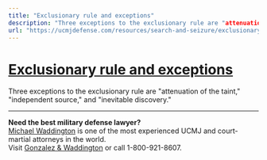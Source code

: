 ```yaml
---
title: "Exclusionary rule and exceptions"
description: "Three exceptions to the exclusionary rule are "attenuation of the taint," "independent source," and "inevitable discovery.""
url: "https://ucmjdefense.com/resources/search-and-seizure/exclusionary-rule-and-exceptions.html"
---
```


# [Exclusionary rule and exceptions](https://ucmjdefense.com/resources/search-and-seizure/exclusionary-rule-and-exceptions.html)

Three exceptions to the exclusionary rule are "attenuation of the taint," "independent source," and "inevitable discovery."

---

**Need the best military defense lawyer?**  
[Michael Waddington](https://ucmjdefense.com/attorneys/michael-stewart-waddington-partner.html) is one of the most experienced UCMJ and court-martial attorneys in the world.  
Visit [Gonzalez & Waddington](https://ucmjdefense.com) or call 1-800-921-8607.
